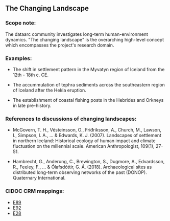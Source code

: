 
## The Changing Landscape




###  Scope note: 
The dataarc community investigates long-term human-environment dynamics. "The changing landscape" is the overarching high-level concept which encompasses the project's research domain. 

### Examples: 

* The shift in settlement pattern in the Myvatyn region of Iceland from the 12th - 18th c. CE. 

* The accummulation of tephra sediments across the southeastern region of Iceland after the Hekla eruption.

* The establishment of coastal fishing posts in the Hebrides and Orkneys in late pre-history.

### References to discussions of changing landscapes:

* McGovern, T. H., Vésteinsson, O., Friđriksson, A., Church, M., Lawson, I., Simpson, I. A., ... & Edwards, K. J. (2007). Landscapes of settlement in northern Iceland: Historical ecology of human impact and climate fluctuation on the millennial scale. American Anthropologist, 109(1), 27-51.

* Hambrecht, G., Anderung, C., Brewington, S., Dugmore, A., Edvardsson, R., Feeley, F., ... & Ólafsdóttir, G. Á. (2018). Archaeological sites as distributed long-term observing networks of the past (DONOP). Quaternary International.

### CIDOC CRM mappings: 

* [E89](http://www.cidoc-crm.org/Entity/E89-Propositional-Object/Version-6.2.1)
* [E92](http://www.cidoc-crm.org/Entity/E92-Spacetime-Volume/Version-6.2.1)
* [E28](http://www.cidoc-crm.org/Entity/E28-Conceptual-Object/Version-6.2.1)

